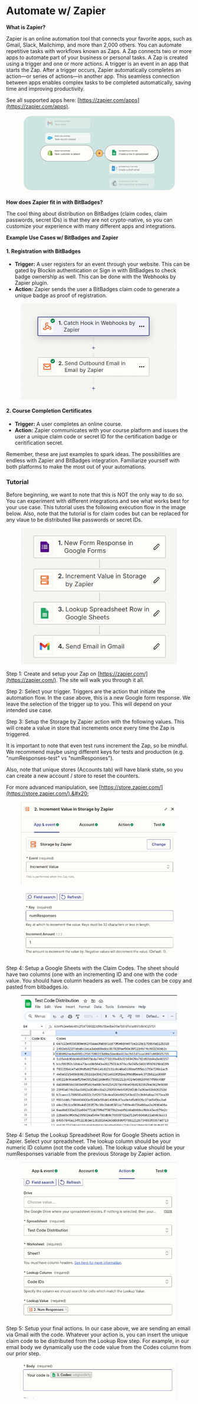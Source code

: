 # Automate w/ Zapier

**What is Zapier?**

Zapier is an online automation tool that connects your favorite apps, such as Gmail, Slack, Mailchimp, and more than 2,000 others. You can automate repetitive tasks with workflows known as Zaps. A Zap connects two or more apps to automate part of your business or personal tasks. A Zap is created using a trigger and one or more actions. A trigger is an event in an app that starts the Zap. After a trigger occurs, Zapier automatically completes an action—or series of actions—in another app. This seamless connection between apps enables complex tasks to be completed automatically, saving time and improving productivity.

See all supported apps here: [https://zapier.com/apps](https://zapier.com/apps).

<figure><img src="../../.gitbook/assets/image (72).png" alt=""><figcaption></figcaption></figure>

**How does Zapier fit in with BitBadges?**

The cool thing about distribution on BitBadges (claim codes, claim passwords, secret IDs) is that they are not crypto-native, so you can customize your experience with many different apps and integrations.&#x20;

**Example Use Cases w/ BitBadges and Zapier**

#### **1. Registration with BitBadges**

* **Trigger:** A user registers for an event through your website. This can be gated by Blockin authentication or Sign in with BitBadges to check badge ownership as well. This can be done with the Webhooks by Zapier plugin.
* **Action:** Zapier sends the user a BitBadges claim code to generate a unique badge as proof of registration.&#x20;

<figure><img src="../../.gitbook/assets/image (73).png" alt=""><figcaption></figcaption></figure>

#### **2. Course Completion Certificates**

* **Trigger:** A user completes an online course.
* **Action:** Zapier communicates with your course platform and issues the user a unique claim code or secret ID for the certification badge or ceritification secret.

Remember, these are just examples to spark ideas. The possibilities are endless with Zapier and BitBadges integration. Familiarize yourself with both platforms to make the most out of your automations.



### Tutorial

Before beginning, we want to note that this is NOT the only way to do so. You can experiment with different integrations and see what works best for your use case. This tutorial uses the following execution flow in the image below. Also, note that the tutorial is for claim codes but can be replaced for any vlaue to be distributed like passwords or secret IDs.

<figure><img src="../../.gitbook/assets/image (66).png" alt=""><figcaption></figcaption></figure>



Step 1: Create and setup your Zap on [https://zapier.com/](https://zapier.com/). The site will walk you through it all.

Step 2: Select your trigger. Triggers are the action that initiate the automation flow. In the case above, this is a new Google form response. We leave the selection of the trigger up to you. This will depend on your intended use case.

Step 3: Setup the Storage by Zapier action with the following values. This will create a value in store that increments once every time the Zap is triggered.

It is important to note that even test runs increment the Zap, so be mindful. We recommend maybe using different keys for tests and production (e.g. "numResponses-test" vs "numResponses").

Also, note that unique stores (Accounts tab) will have blank state, so you can create a new account / store to reset the counters.

For more advanced manipulation, see [https://store.zapier.com/](https://store.zapier.com/).&#x20;

<figure><img src="../../.gitbook/assets/image (67).png" alt=""><figcaption></figcaption></figure>

<figure><img src="../../.gitbook/assets/image (68).png" alt=""><figcaption></figcaption></figure>

Step 4: Setup a Google Sheets with the Claim Codes. The sheet should have two columns (one with an incrementing ID and one with the code value. You should have column headers as well. The codes can be copy and pasted from bitbadges.io.

<figure><img src="../../.gitbook/assets/image (69).png" alt=""><figcaption></figcaption></figure>

Step 4: Setup the Lookup Spreadsheet Row for Google Sheets action in Zapier. Select your spreadsheet. The lookup column should be your numeric ID column (not the code value). The lookup value should be your numResponses variable from the previous Storage by Zapier action.

<figure><img src="../../.gitbook/assets/image (70).png" alt=""><figcaption></figcaption></figure>

Step 5: Setup your final actions. In our case above, we are sending an email via Gmail with the code. Whatever your action is, you can insert the unique claim code to be distributed from the Lookup Row step. For example, in our email body we dynamically use the code value from the Codes column from our prior step.

<figure><img src="../../.gitbook/assets/image (71).png" alt=""><figcaption></figcaption></figure>

